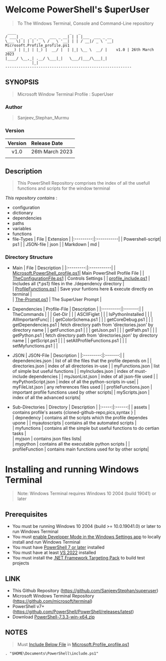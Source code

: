 # Welcome PowerShell's $uperUser
> To The Windows Terminal, Console and Command-Line repository
```
 ____                        _   _               
/ ___| _   _ _ __   ___ _ __| | | |___  ___ _ __ 
\___ \| | | | '_ \ / _ \ '__| | | / __|/ _ \ '__| Microsoft.Profile_profile.ps1
 ___) | |_| | |_) |  __/ |  | |_| \__ \  __/ |    v1.0 | 26th March 2023
|____/ \__,_| .__/ \___|_|   \___/|___/\___|_|   
            |_|                                  
---------------------------------------------------------
```

## SYNOPSIS
> Microsoft Window Terminal Profile : SuperUser

### Author
> Sanjeev_Stephan_Murmu

### Version 
| Version | Release Date |
|:---------:|:-----------|
| v1.0 | 26th March 2023 |
|      |                 |

## Description
> This PowerShell Repository comprises the index of all the usefull functions and scripts for the window terminal

_This repository contains_ :
* configuration
* dictionary
* dependencies        
* paths
* variables
* functions
* file-Types
    | File | Extension |
    |:---------:|:-----------|
    | Powershell-script| ps1 |
    | JSON-file    |   json  |
    | Markdown     |    md   |

### Directory Structure
* Main 
    | File | Description |
    |:---------:|:-----------|
    | [Microsoft.PowerShell_profile.ps1](https://github.com/SanjeevStephan/superuser/blob/main/Microsoft.PowerShell_profile.ps1)| Main PowerShell Profile File |
    | [TheConfigurationFile.ps1](https://github.com/SanjeevStephan/superuser/blob/main/TheConfigurationFile.ps1) | Controls Settings  |
    | [profile_include.ps1](https://github.com/SanjeevStephan/superuser/blob/main/myautoscript/profile_include.ps1)  |  Includes all {*.ps1} files in the ./dependency directory |    
    | [ProfileFunctions.ps1](https://github.com/SanjeevStephan/superuser/blob/main/ProfileFunctions.ps1)  |  Save your funtions here & execute directly on terminal  |    
    | [The-Prompt.ps1](https://github.com/SanjeevStephan/superuser/blob/main/profileFunction/The-Prompt.ps1)  |  The SuperUser Prompt  |


* Dependencies
    | Profile-File | Description |
    |:---------:|:-------:|
    | TheCommands | | 
    | Get-Dir | | 
    | ASCIIFiglet | | 
    | IsPythonInstalled | | 
    | AllImportantFunc|  | 
    | getColorSchema.ps1 |  | 
    | getCoreDebug.ps1 | | 
    | getDependencies.ps1 | fetch directory path from 'directories.json' by directory name | 
    | getFunction.ps1 | | 
    | getJson.ps1 |  | 
    | getPath.ps1 | | 
    | getPython.ps1 | fetch directory path from 'directories.json' by directory name | 
    | getScript.ps1 | | 
    | setAllProfileFunctions.ps1 |  | 
    | setMyfunctions.ps1 | | 
    
* JSON
    | JSON-File | Description |
    |:---------:|:-------:|
    | dependencies.json | list of all the files that the profile depends on |
    | directories.json | index of all directories in-use |
    | myFunctions.json | list of simple but useful functions |
    | myIncludes.json | index of must-include dependencies |
    | myJsonList.json  | index of all json-file used |
    | myPythonScript.json | index of all the python-scripts in-use| 
    | myFileList.json | any refrerences files used |
    | profileFunctions.json | important profile functions used by other scripts|
    | myScripts.json | index of all the advanced scripts|     
        
* Sub-Directories
    | Directory | Description |
    |:-----:|:------:|
    | assets | contains profile's assets {cloned-github-repo,pics,syntax } |    
    | depnedency | contains all the scripts which the profile dependes upone |
    | myautoscripts | contains all the automated scripts |    
    | myfunctions | contains all the simple but useful functions to do certian tasks |    
    | myjson | contains json files lists|           
    | mypython | contains all the executable python scripts |
    | profileFunction | contains main functions used for by other scripts|       



# Installing and running Windows Terminal

> Note: Windows Terminal requires Windows 10 2004 (build 19041) or later


## Prerequisites
* You must be running Windows 10 2004 (build >= 10.0.19041.0) or later to run Windows Terminal
* You must [enable Developer Mode in the Windows Settings app](https://docs.microsoft.com/en-us/windows/uwp/get-started/enable-your-device-for-development) to locally install and run Windows Terminal 
* You must have [PowerShell 7 or later](https://github.com/PowerShell/PowerShell/releases/latest) installed
* You must have at least [VS 2022](https://visualstudio.microsoft.com/downloads/) installed
* You must install the [.NET Framework Targeting Pack](https://docs.microsoft.com/dotnet/framework/install/guide-for-developers#to-install-the-net-framework-developer-pack-or-targeting-pack) to build test projects
## LINK
* This Github Repository                  (https://github.com/SanjeevStephan/superuser)
* Microsoft Windows Terminal Repository (https://github.com/microsoft/terminal)
* PowerShell v7+                        (https://github.com/PowerShell/PowerShell/releases/latest)
* Download [PowerShell-7.3.3-win-x64.zip](https://github.com/PowerShell/PowerShell/releases/download/v7.3.3/PowerShell-7.3.3-win-x64.zip)

## NOTES

> Must [Include Below File](https://github.com/SanjeevStephan/superuser/blob/main/include.ps1) in [Microsoft.Profile_profile.ps1](https://github.com/SanjeevStephan/superuser/blob/main/Microsoft.PowerShell_profile.ps1)
```
. "$HOME\Documents\PowerShell\include.ps1"
```
